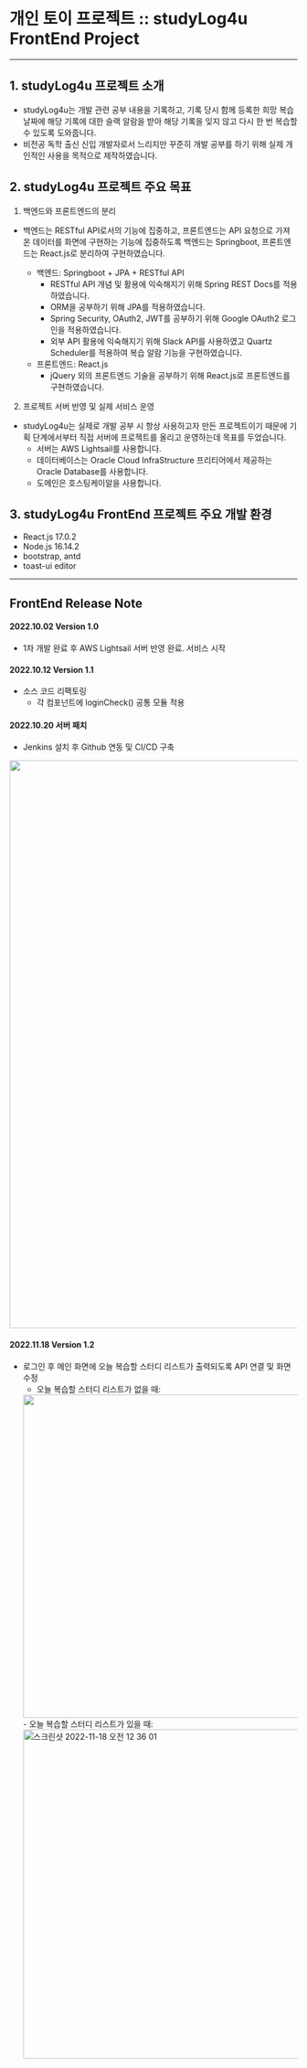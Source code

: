 # 개인 토이 프로젝트 :: studyLog4u FrontEnd Project
-------------------------------------------

## 1. studyLog4u 프로젝트 소개
- studyLog4u는 개발 관련 공부 내용을 기록하고, 기록 당시 함께 등록한 희망 복습 날짜에 해당 기록에 대한 슬랙 알람을 받아 해당 기록을 잊지 않고 다시 한 번 복습할 수 있도록 도와줍니다.
- 비전공 독학 출신 신입 개발자로서 느리지만 꾸준히 개발 공부를 하기 위해 실제 개인적인 사용을 목적으로 제작하였습니다.

## 2. studyLog4u 프로젝트 주요 목표
1. 백엔드와 프론트엔드의 분리
- 백엔드는 RESTful API로서의 기능에 집중하고, 프론트엔드는 API 요청으로 가져온 데이터를 화면에 구현하는 기능에 집중하도록 백엔드는 Springboot, 프론트엔드는 React.js로 분리하여 구현하였습니다.

    - 백엔드: Springboot + JPA + RESTful API
        - RESTful API 개념 및 활용에 익숙해지기 위해 Spring REST Docs를 적용하였습니다.
        - ORM을 공부하기 위해 JPA를 적용하였습니다.
        - Spring Security, OAuth2, JWT를 공부하기 위해 Google OAuth2 로그인을 적용하였습니다.
        - 외부 API 활용에 익숙해지기 위해 Slack API를 사용하였고 Quartz Scheduler를 적용하여 복습 알람 기능을 구현하였습니다.
    - 프론트엔드: React.js
        - jQuery 외의 프론트엔드 기술을 공부하기 위해 React.js로 프론트엔드를 구현하였습니다.

2. 프로젝트 서버 반영 및 실제 서비스 운영
- studyLog4u는 실제로 개발 공부 시 항상 사용하고자 만든 프로젝트이기 때문에 기획 단계에서부터 직접 서버에 프로젝트를 올리고 운영하는데 목표를 두었습니다.
    - 서버는 AWS Lightsail를 사용합니다.
    - 데이터베이스는 Oracle Cloud InfraStructure 프리티어에서 제공하는 Oracle Database를 사용합니다.
    - 도메인은 호스팅케이알을 사용합니다.

## 3. studyLog4u FrontEnd 프로젝트 주요 개발 환경
- React.js 17.0.2
- Node.js 16.14.2
- bootstrap, antd
- toast-ui editor 

----------------------------------
## FrontEnd Release Note
#### 2022.10.02 Version 1.0
- 1차 개발 완료 후 AWS Lightsail 서버 반영 완료. 서비스 시작 

#### 2022.10.12 Version 1.1
- 소스 코드 리팩토링
  - 각 컴포넌트에 loginCheck() 공통 모듈 적용 
#### 2022.10.20 서버 패치
- Jenkins 설치 후 Github 연동 및 CI/CD 구축 
<img width="994" src="https://user-images.githubusercontent.com/98722435/197228962-34803c73-e726-463b-a85b-80ff55c9581b.png">

#### 2022.11.18 Version 1.2
- 로그인 후 메인 화면에 오늘 복습할 스터디 리스트가 출력되도록 API 연결 및 화면 수정 
    - 오늘 복습할 스터디 리스트가 없을 때:
    <img width="566" src="https://user-images.githubusercontent.com/98722435/202490416-a35af847-ed55-4e49-a110-8f9d35ba0050.png">
    - 오늘 복습할 스터디 리스트가 있을 때:
    <img width="576" alt="스크린샷 2022-11-18 오전 12 36 01" src="https://user-images.githubusercontent.com/98722435/202490682-33daa883-62c2-473a-b576-9198d3a768fb.png">
